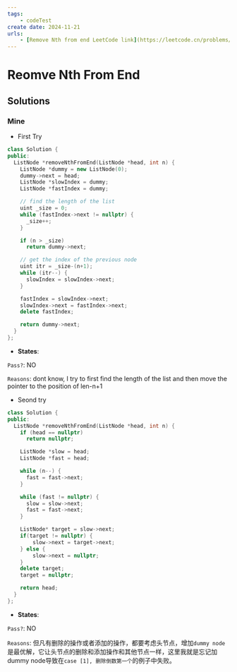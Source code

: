 ```yaml
---
tags:
    - codeTest
create date: 2024-11-21
urls:
    - [Remove Nth from end LeetCode link](https://leetcode.cn/problems/remove-nth-node-from-end-of-list/)
---
```


# Reomve Nth From End

## Solutions

### Mine

- First Try

```cpp
class Solution {
public:
  ListNode *removeNthFromEnd(ListNode *head, int n) {
    ListNode *dummy = new ListNode(0);
    dummy->next = head;
    ListNode *slowIndex = dummy;
    ListNode *fastIndex = dummy;

    // find the length of the list
    uint _size = 0;
    while (fastIndex->next != nullptr) {
      _size++;
    }

    if (n > _size)
      return dummy->next;

    // get the index of the previous node
    uint itr = _size-(n+1);
    while (itr--) {
      slowIndex = slowIndex->next;
    }

    fastIndex = slowIndex->next;
    slowIndex->next = fastIndex->next;
    delete fastIndex;

    return dummy->next;
  }
};
```

- **States**:

`Pass?`: NO

`Reasons`: dont know, I try to first find the length of the list and then move the pointer to the position of len-n+1

- Seond try

```cpp
class Solution {
public:
  ListNode *removeNthFromEnd(ListNode *head, int n) {
    if (head == nullptr)
      return nullptr;

    ListNode *slow = head;
    ListNode *fast = head;

    while (n--) {
      fast = fast->next;
    }

    while (fast != nullptr) {
      slow = slow->next;
      fast = fast->next;
    }

    ListNode* target = slow->next;
    if(target != nullptr) {
        slow->next = target->next;
    } else {
        slow->next = nullptr;
    }
    delete target;
    target = nullptr;

    return head;
  }
};
```

- **States**:

`Pass?`: NO

`Reasons`: 但凡有删除的操作或者添加的操作，都要考虑头节点，增加`dummy node` 是最优解，它让头节点的删除和添加操作和其他节点一样，这里我就是忘记加dummy node导致在`case [1], 删除倒数第一个`的例子中失败。

